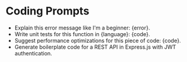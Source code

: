 # Coding Prompts

- Explain this error message like I'm a beginner: {error}.
- Write unit tests for this function in {language}: {code}.
- Suggest performance optimizations for this piece of code: {code}.
- Generate boilerplate code for a REST API in Express.js with JWT authentication.
